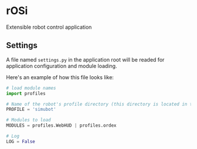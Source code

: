# rOSi
Extensible robot control application

## Settings
A file named `settings.py` in the application root will be readed for application configuration and module loading.

Here's an example of how this file looks like:

```python
# load module names
import profiles

# Name of the robot's profile directory (this directory is located in the folder: profiles)
PROFILE = 'simubot'

# Modules to load
MODULES = profiles.WebHUD | profiles.ordex

# Log
LOG = False
```
